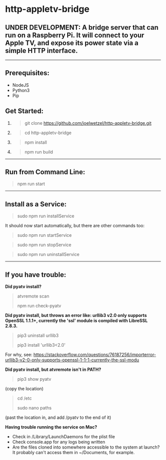 # http-appletv-bridge

## UNDER DEVELOPMENT: A bridge server that can run on a Raspberry Pi.  It will connect to your Apple TV, and expose its power state via a simple HTTP interface.

-----

## Prerequisites:
- NodeJS
- Python3
- Pip

## Get Started:

1. >git clone https://github.com/joelwetzel/http-appletv-bridge.git
2. >cd http-appletv-bridge
3. >npm install
4. >npm run build

-----

## Run from Command Line:

>npm run start

_____

## Install as a Service:

>sudo npm run installService

It should now start automatically, but there are other commands too:

>sudo npm run startService

>sudo npm run stopService

>sudo npm run uninstallService

-----

## If you have trouble:

**Did pyatv install?**

>atvremote scan
>
>npm run check-pyatv

**Did pyatv install, but throws an error like: urllib3 v2.0 only supports OpenSSL 1.1.1+, currently the 'ssl' module is compiled with LibreSSL 2.8.3.**
>pip3 uninstall urllib3
>
>pip3 install 'urllib3<2.0'

For why, see: https://stackoverflow.com/questions/76187256/importerror-urllib3-v2-0-only-supports-openssl-1-1-1-currently-the-ssl-modu

**Did pyatv install, but atvremote isn't in PATH?**

>pip3 show pyatv
>
(copy the location)
>
>cd /etc
>
>sudo nano paths
>
(past the location in, and add /pyatv to the end of it)

**Having trouble running the service on Mac?**
- Check in /Library/LaunchDaemons for the plist file
- Check console.app for any logs being written
- Are the files cloned into somewhere accessible to the system at launch?  It probably can't access them in ~/Documents, for example.
